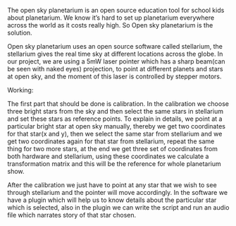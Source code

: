 
The open sky planetarium is an open source education tool for school
kids about planetarium. We know it’s hard to set up planetarium everywhere
across the world as it costs really high. So Open sky planetarium is the solution.

Open sky planetarium uses an open source software called stellarium, the stellarium
gives the real time sky at different locations across the globe. In our project, 
we are using a 5mW laser pointer which has a sharp beam(can be seen with naked eyes)
projection, to point at different planets and stars at open sky, and the moment of 
this laser is controlled by stepper motors.

Working:

The first part that should be done is calibration. In the calibration
we choose three bright stars from the sky and then select the same 
stars in stellarium and set these stars as reference points. To explain
in details, we point at a particular bright star at open sky manually, 
thereby we get two coordinates for that star(x and y), then we select 
the same star from stellarium and we get two  coordinates again for 
that star from stellarium, repeat the same thing for two more stars,
at the end we get three set of coordinates from both hardware and 
stellarium, using these coordinates we calculate a transformation 
matrix and this will be the reference for whole planetarium show.

After the calibration we just have to point at any star that we wish 
to see through stellarium and the pointer will move accordingly. 
In the software we have a plugin which will help us to know details 
about the particular star which is selected, also in the plugin we 
can write the script and run an audio file which narrates story of 
that star chosen.


